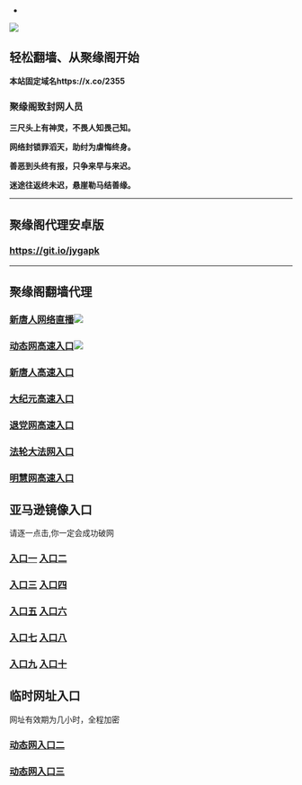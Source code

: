 * 
![](https://raw.githubusercontent.com/hao369/a/master/j.jpg)



## 轻松翻墙、从聚缘阁开始

**本站固定域名https://x.co/2355**

### 聚缘阁致封网人员

**三尺头上有神灵，不畏人知畏己知。**

**网络封锁罪滔天，助纣为虐悔终身。**

**善恶到头终有报，只争来早与来迟。**

**迷途往返终未迟，悬崖勒马结善缘。**

***



##  聚缘阁代理安卓版

### https://git.io/jygapk


***


## 聚缘阁翻墙代理 

### [新唐人网络直播]( https://2gypncsv5f.execute-api.ap-northeast-2.amazonaws.com/25487-87656)![](https://raw.githubusercontent.com/hao369/a/master/jygtj.gif)

### [动态网高速入口](https://sc092t1w2g.execute-api.us-east-2.amazonaws.com/1557kji8/?id=2)![](https://raw.githubusercontent.com/hao369/a/master/jygdl.gif)

### [新唐人高速入口](https://sc092t1w2g.execute-api.us-east-2.amazonaws.com/1557kji8/?id=5)

### [大纪元高速入口](https://sc092t1w2g.execute-api.us-east-2.amazonaws.com/1557kji8/?id=7)

### [退党网高速入口](https://sc092t1w2g.execute-api.us-east-2.amazonaws.com/1557kji8/?id=8)

### [法轮大法网入口](https://sc092t1w2g.execute-api.us-east-2.amazonaws.com/1557kji8/?id=15)

### [明慧网高速入口](https://sc092t1w2g.execute-api.us-east-2.amazonaws.com/1557kji8/?id=3)


## 亚马逊镜像入口 

请逐一点击,你一定会成功破网

### **[入口一](http://x.co/2244)** **[入口二](http://x.co/3824)**


### **[入口三](https://s3.eu-central-1.amazonaws.com/jyg3/index.html)**  **[入口四](https://s3-ap-southeast-1.amazonaws.com/jyg4/index.html)**

### **[入口五](https://s3.ap-south-1.amazonaws.com/jyg5/index.html)**  **[入口六](https://s3-us-west-1.amazonaws.com/jyg6/index.html)**


###  **[入口七](https://s3-us-west-2.amazonaws.com/jyg7/index.html)**  **[入口八](https://s3-eu-west-1.amazonaws.com/jyg8/index.html)**


###  **[入口九](https://s3-ap-northeast-1.amazonaws.com/jyg9/index.html)**  **[入口十](https://s3.amazonaws.com/dtw/index.html)**



## 临时网址入口 

网址有效期为几小时，全程加密

### [动态网入口二](https://x.co/ddg)

### [动态网入口三](https://x.co/ddf)



